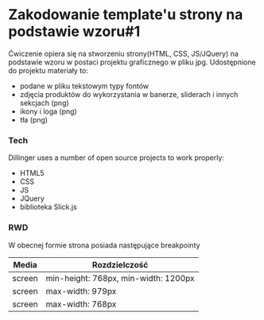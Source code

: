 # Zakodowanie template'u strony na podstawie wzoru#1

Ćwiczenie opiera się na stworzeniu strony(HTML, CSS, JS/JQuery) na podstawie wzoru w postaci projektu graficznego w pliku jpg. Udostępnione do projektu materiały to:

  - podane w pliku tekstowym typy fontów
  - zdjęcia produktów do wykorzystania w banerze, sliderach i innych sekcjach (png)
  - ikony i loga (png)
  - tła (png)

### Tech

Dillinger uses a number of open source projects to work properly:

* HTML5
* CSS
* JS
* JQuery
* biblioteka Slick.js



### RWD

W obecnej formie strona posiada następujące breakpointy

| Media | Rozdzielczość |
| ------ | ----- |
| screen | min-height: 768px, min-width: 1200px |
| screen | max-width: 979px | 
| screen | max-width: 768px |




